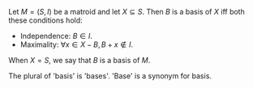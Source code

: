 Let $M = (S, I)$ be a matroid and let $X \subseteq S$.
Then $B$ is a basis of $X$ iff both these conditions hold:

* Independence: $B \in I$.
* Maximality: $\forall x \in X-B, B + x \not\in I$.

When $X = S$, we say that $B$ is a basis of $M$.

The plural of 'basis' is 'bases'. 'Base' is a synonym for basis.

